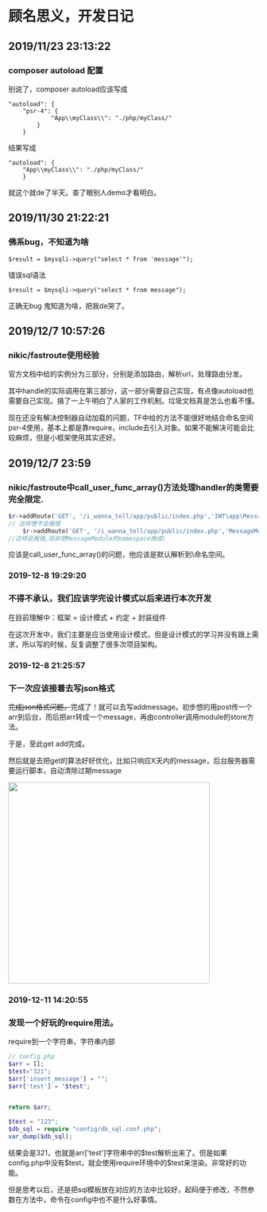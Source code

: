 # 顾名思义，开发日记

## 2019/11/23 23:13:22

### composer autoload 配置

别说了，composer autoload应该写成

    "autoload": {
        "psr-4": {
                "App\\myClass\\": "./php/myClass/"
            }
        }

结果写成

    "autoload": {
        "App\\myClass\\": "./php/myClass/"
        }

就这个就de了半天。查了眼别人demo才看明白。

## 2019/11/30 21:22:21

### 佛系bug，不知道为啥

    $result = $mysqli->query("select * from 'message'");

错误sql语法

    $result = $mysqli->query("select * from message");

正确无bug
鬼知道为啥，把我de哭了。

## 2019/12/7 10:57:26

### nikic/fastroute使用经验

官方文档中给的实例分为三部分，分别是添加路由，解析url，处理路由分发。

其中handle的实际调用在第三部分，这一部分需要自己实现，有点像autoload也需要自己实现。搞了一上午明白了人家的工作机制。垃圾文档真是怎么也看不懂。

现在还没有解决控制器自动加载的问题，TF中给的方法不能很好地结合命名空间psr-4使用，基本上都是靠require，include去引入对象。如果不能解决可能会比较麻烦，但是小框架使用其实还好。

## 2019/12/7 23:59

### nikic/fastroute中call_user_func_array()方法处理handler的类需要完全限定.

```php
$r->addRoute('GET', '/i_wanna_tell/app/public/index.php','IWT\app\MessageModule@queryAllMessages');
// 这样便不会报错
    $r->addRoute('GET', '/i_wanna_tell/app/public/index.php','MessageModule@queryAllMessages');
//这样会报错,除非把MessageModule的namespace换成\
```

应该是call_user_func_array()的问题，他应该是默认解析到\命名空间。

### 2019-12-8 19:29:20

### 不得不承认，我们应该学完设计模式以后来进行本次开发

在目前理解中：框架 = 设计模式 + 约定 + 封装组件

在这次开发中，我们主要是应当使用设计模式，但是设计模式的学习并没有跟上需求，所以写的时候，反复调整了很多次项目架构。





### 2019-12-8 21:25:57

### 下一次应该接着去写json格式

~~完成json格式问题，~~完成了！就可以去写addmessage。初步想的用post传一个arr到后台，而后把arr转成一个message，再由controller调用module的store方法。

于是，至此get add完成。

然后就是去把get的算法好好优化，比如只响应X天内的message，后台服务器需要运行脚本，自动清除过期message

<img title="" src="C:\Users\Link\AppData\Roaming\marktext\images\2019-12-11-13-01-30-image.png" alt="" data-align="center" width="405">



### 2019-12-11 14:20:55

### 发现一个好玩的require用法。

require到一个字符串，字符串内部



```php
// config.php
$arr = [];
$test="321";
$arr['insert_message'] = "";
$arr['test'] = "$test";


return $arr;
```

```php
$test = "123";
$db_sql = require "config/db_sql.conf.php";
var_dump($db_sql);
```

结果会是321，也就是arr['test']字符串中的\$test解析出来了。但是如果config.php中没有\$test，就会使用require环境中的\$test来渲染。非常好的功能。

但是思考以后，还是把sql模板放在对应的方法中比较好，起码便于修改，不然参数在方法中，命令在config中也不是什么好事情。